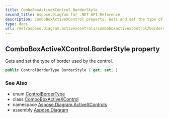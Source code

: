 ```yaml
---
title: ComboBoxActiveXControl.BorderStyle
second_title: Aspose.Diagram for .NET API Reference
description: ComboBoxActiveXControl property. Gets and set the type of border used by the control
type: docs
url: /net/aspose.diagram.activexcontrols/comboboxactivexcontrol/borderstyle/
---
```

## ComboBoxActiveXControl.BorderStyle property

Gets and set the type of border used by the control.

```csharp
public ControlBorderType BorderStyle { get; set; }
```

### See Also

* enum [ControlBorderType](../../controlbordertype/)
* class [ComboBoxActiveXControl](../)
* namespace [Aspose.Diagram.ActiveXControls](../../comboboxactivexcontrol/)
* assembly [Aspose.Diagram](../../../)


